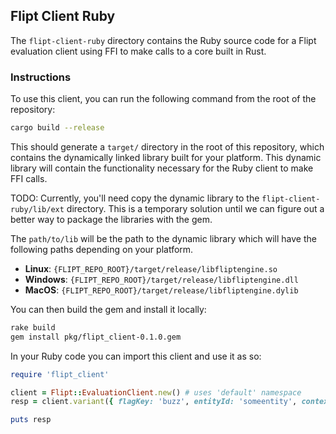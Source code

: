 ## Flipt Client Ruby

The `flipt-client-ruby` directory contains the Ruby source code for a Flipt evaluation client using FFI to make calls to a core built in Rust.

### Instructions

To use this client, you can run the following command from the root of the repository:

```bash
cargo build --release
```

This should generate a `target/` directory in the root of this repository, which contains the dynamically linked library built for your platform. This dynamic library will contain the functionality necessary for the Ruby client to make FFI calls. 

TODO: Currently, you'll need copy the dynamic library to the `flipt-client-ruby/lib/ext` directory. This is a temporary solution until we can figure out a better way to package the libraries with the gem.

The `path/to/lib` will be the path to the dynamic library which will have the following paths depending on your platform.

- **Linux**: `{FLIPT_REPO_ROOT}/target/release/libfliptengine.so`
- **Windows**: `{FLIPT_REPO_ROOT}/target/release/libfliptengine.dll`
- **MacOS**: `{FLIPT_REPO_ROOT}/target/release/libfliptengine.dylib`

You can then build the gem and install it locally:

```bash
rake build
gem install pkg/flipt_client-0.1.0.gem
```

In your Ruby code you can import this client and use it as so:

```ruby
require 'flipt_client'

client = Flipt::EvaluationClient.new() # uses 'default' namespace
resp = client.variant({ flagKey: 'buzz', entityId: 'someentity', context: { fizz: 'buzz' } })

puts resp
```
